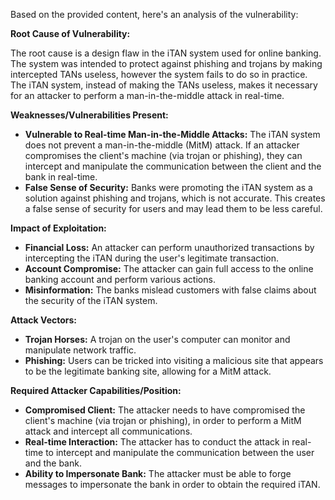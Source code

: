 Based on the provided content, here's an analysis of the vulnerability:

**Root Cause of Vulnerability:**

The root cause is a design flaw in the iTAN system used for online banking. The system was intended to protect against phishing and trojans by making intercepted TANs useless, however the system fails to do so in practice. The iTAN system, instead of making the TANs useless, makes it necessary for an attacker to perform a man-in-the-middle attack in real-time.

**Weaknesses/Vulnerabilities Present:**

*   **Vulnerable to Real-time Man-in-the-Middle Attacks:** The iTAN system does not prevent a man-in-the-middle (MitM) attack. If an attacker compromises the client's machine (via trojan or phishing), they can intercept and manipulate the communication between the client and the bank in real-time.
*   **False Sense of Security:** Banks were promoting the iTAN system as a solution against phishing and trojans, which is not accurate. This creates a false sense of security for users and may lead them to be less careful.

**Impact of Exploitation:**

*   **Financial Loss:** An attacker can perform unauthorized transactions by intercepting the iTAN during the user's legitimate transaction.
*   **Account Compromise:** The attacker can gain full access to the online banking account and perform various actions.
*   **Misinformation:** The banks mislead customers with false claims about the security of the iTAN system.

**Attack Vectors:**

*   **Trojan Horses:** A trojan on the user's computer can monitor and manipulate network traffic.
*   **Phishing:** Users can be tricked into visiting a malicious site that appears to be the legitimate banking site, allowing for a MitM attack.

**Required Attacker Capabilities/Position:**

*   **Compromised Client:** The attacker needs to have compromised the client's machine (via trojan or phishing), in order to perform a MitM attack and intercept all communications.
*   **Real-time Interaction:** The attacker has to conduct the attack in real-time to intercept and manipulate the communication between the user and the bank.
*   **Ability to Impersonate Bank:** The attacker must be able to forge messages to impersonate the bank in order to obtain the required iTAN.